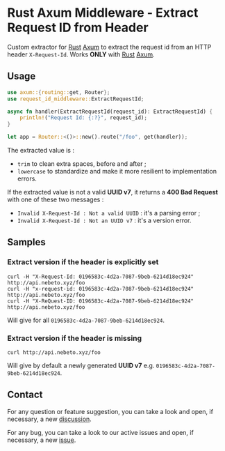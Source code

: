 # Rust Axum Middleware - Extract Request ID from Header

Custom extractor for [Rust](https://www.rust-lang.org/) [Axum](https://docs.rs/axum/latest/axum/) to extract the request id from an HTTP header `X-Request-Id`.
Works **ONLY** with [Rust](https://www.rust-lang.org/) [Axum](https://docs.rs/axum/latest/axum/).

## Usage

```rust
use axum::{routing::get, Router};
use request_id_middleware::ExtractRequestId;

async fn handler(ExtractRequestId(request_id): ExtractRequestId) {
    println!("Request Id: {:?}", request_id);
}

let app = Router::<()>::new().route("/foo", get(handler));

```

The extracted value is :

- `trim` to clean extra spaces, before and after ;
- `lowercase` to standardize and make it more resilient to implementation errors.

If the extracted value is not a valid **UUID v7**, it returns a **400 Bad Request** with one of these two messages :

- `Invalid X-Request-Id : Not a valid UUID` : it's a parsing error ;
- `Invalid X-Request-Id : Not an UUID v7` : it's a version error.

## Samples

### Extract version if the header is explicitly set

```shell
curl -H "X-Request-Id: 0196583c-4d2a-7087-9beb-6214d18ec924" http://api.nebeto.xyz/foo
curl -H "x-request-id: 0196583c-4d2a-7087-9beb-6214d18ec924" http://api.nebeto.xyz/foo
curl -H "X-ReQuest-ID: 0196583c-4d2a-7087-9beb-6214d18ec924" http://api.nebeto.xyz/foo
```

Will give for all `0196583c-4d2a-7087-9beb-6214d18ec924`.

### Extract version if the header is missing

```shell
curl http://api.nebeto.xyz/foo
```

Will give by default a newly generated **UUID v7** e.g. `0196583c-4d2a-7087-9beb-6214d18ec924`.

## Contact

For any question or feature suggestion, you can take a look and open, if necessary, a new [discussion](https://github.com/nebetoxyz/rust-request-id-middleware--lib/discussions).

For any bug, you can take a look to our active issues and open, if necessary, a new [issue](https://github.com/nebetoxyz/rust-request-id-middleware--lib/issues).
